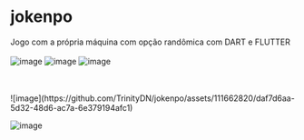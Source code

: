 # jokenpo
Jogo com a própria máquina com opção randômica com DART e FLUTTER
<br>
<br>
![image](https://github.com/TrinityDN/jokenpo/assets/111662820/62ac8c43-23e9-4d97-9d8c-a4369703a0e7)
![image](https://github.com/TrinityDN/jokenpo/assets/111662820/9ca91d39-5822-480c-b0ad-51f7632505aa)
![image](https://github.com/TrinityDN/jokenpo/assets/111662820/10395f3e-8462-4320-be75-0c8ef483520f)

<br>
<br>
![image](https://github.com/TrinityDN/jokenpo/assets/111662820/daf7d6aa-5d32-48d6-ac7a-6e379194afc1)

![image](https://github.com/TrinityDN/jokenpo/assets/111662820/405ed8c7-ce82-4ef4-9bd6-617e93cea483)


